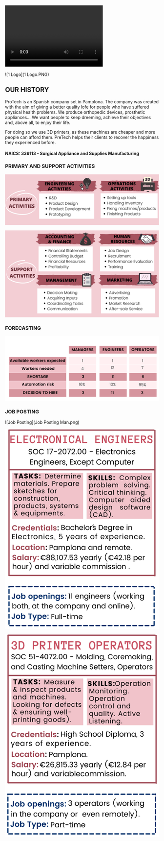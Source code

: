 <video src="Protech..mp4" width="320" height="200" controls preload></video>

![1 Logo](1 Logo.PNG)

## OUR HISTORY ##

ProTech is an Spanish company set in Pamplona. The company was created with the aim of giving a better quality lofe for people who have suffered physical health problems. We produce orthopedic devices, prosthetic appliances... We want people to keep dreeming, achieve their objectives and, above all, to enjoy their life.

For doing so we use 3D printers, as these machines are cheaper and more people can afford them. PreTech helps their clients to recover the happiness they experienced before.

#### NAICS: 339113 - Surgical Appliance and Supplies Manufacturing ####


### PRIMARY AND SUPPORT ACTIVITIES ###
![Primary activities](Primary.png)


![Secondary activities](Secondary2.png)


### FORECASTING ###
![Forecasting](Forecasting.png)

### JOB POSTING ###
![Job Posting](Job Posting Man.png) 


![Job Posting](Engineers.png) 


![Job Posting](Operators.png)
